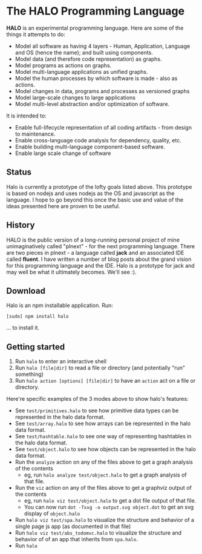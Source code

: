 The HALO Programming Language
==============================

**HALO** is an experimental programming language. Here are some of the things it attempts to do:

* Model all software as having 4 layers - Human, Application, Language and OS (hence the name); and built using components.
* Model data (and therefore code representation) as graphs.
* Model programs as actions on graphs.
* Model multi-language applications as unified graphs.
* Model the human processes by which software is made - also as actions.
* Model changes in data, programs and processes as versioned graphs
* Model large-scale changes to large applications
* Model multi-level abstraction and/or optimization of software.

It is intended to:
* Enable full-lifecycle representation of all coding artifacts - from design to maintenance.
* Enable cross-language code analysis for dependency, quality, etc.
* Enable building multi-language component-based software.
* Enable large scale change of software

Status
------
Halo is currently a prototype of the lofty goals listed above. This prototype is based on nodejs and uses nodejs as the OS and javascript as the language. I hope to go beyond this once the basic use and value of the ideas presented here are proven to be useful.

History
-------
HALO is the public version of a long-running personal project of mine unimaginatively called "plnext" - for the next programming language. There are two pieces in plnext - a language called **jack** and an associated IDE called **fluent**. I have written a number of blog posts about the grand vision for this programming language and the IDE. Halo is a prototype for jack and may well be what it ultimately becomes. We'll see :).

Download
--------
Halo is an npm installable application. Run:

	[sudo] npm install halo

... to install it.

Getting started
---------------

1. Run `halo` to enter an interactive shell
2. Run `halo [file|dir]` to read a file or directory (and potentially "run" something)
3. Run `halo action [options] [file|dir]` to have an `action` act on a file or directory.

Here're specific examples of the 3 modes above to show halo's features:

* See `test/primitives.halo` to see how primitive data types can be represented in the halo data format.
* See `test/array.halo` to see how arrays can be represented in the halo data format.
* See `test/hashtable.halo` to see one way of representing hashtables in the halo data format.
* See `test/object.halo` to see how objects can be represented in the halo data format.
* Run the `analyze` action on any of the files above to get a graph analysis of the contents
	* eg, run `halo analyze test/object.halo` to get a graph analysis of that file.
* Run the `viz` action on any of the files above to get a graphviz output of the contents
	* eg, run `halo viz test/object.halo` to get a dot file output of that file.
	* You can now run `dot -Tsvg -o output.svg object.dot` to get an svg display of `object.halo`
* Run `halo viz test/spa.halo` to visualize the structure and behavior of a single page js app (as documented in that file)
* Run `halo viz test/abs_todomvc.halo` to visualize the structure and behavior of of an app that inherits from `spa.halo`.
* Run `halo `
